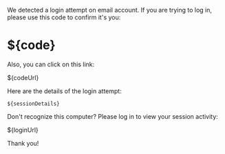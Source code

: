 We detected a login attempt on email account.
If you are trying to log in, please use this code to confirm it's you:

# ${code}

Also, you can click on this link:

${codeUrl}

Here are the details of the login attempt:

```
${sessionDetails}
```

Don't recognize this computer? Please log in to view your session activity:

${loginUrl}

Thank you!